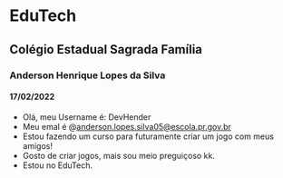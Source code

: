 # EduTech
## Colégio Estadual Sagrada Família
### Anderson Henrique Lopes da Silva
#### 17/02/2022
- Olá, meu Username é: DevHender
- Meu emal é @anderson.lopes.silva05@escola.pr.gov.br
- Estou fazendo um curso para futuramente criar um jogo com meus amigos!
- Gosto de criar jogos, mais sou meio preguiçoso kk.
- Estou no EduTech.
